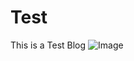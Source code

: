 # Test

This is a Test Blog
![Image](https://www.flickr.com/photos/travelholicdiaries/52982699856/in/dateposted-family/)
